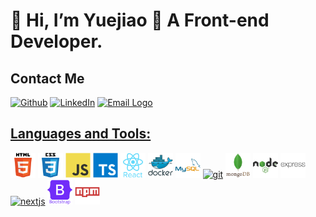 # 👋 Hi, I’m Yuejiao 🌱 A Front-end Developer.
## Contact Me

<p><a href="https://github.com/YuejiaoShi" target="_blank"><img alt="Github" src="https://img.shields.io/badge/GitHub-%2312100E.svg?&style=for-the-badge&logo=Github&logoColor=white" /></a> 
  <a href="https://www.linkedin.com/in/yuejiao-shi/" target="_blank"><img alt="LinkedIn" src="https://img.shields.io/badge/linkedin-%230077B5.svg?&style=for-the-badge&logo=linkedin&logoColor=white" /></a> 
  <a href="https://medium.com/@th.guibert" target="_blank"><img src="https://img.shields.io/badge/Email-D14836?style=for-the-badge&logo=gmail&logoColor=white" alt="Email Logo" height="28">
</p>
    
## Languages and Tools:</h3>
[<img src="https://raw.githubusercontent.com/devicons/devicon/master/icons/html5/html5-original-wordmark.svg" alt="html5" width="40" height="40">](https://www.w3.org/html/)
[<img src="https://raw.githubusercontent.com/devicons/devicon/master/icons/css3/css3-original-wordmark.svg" alt="css3" width="40" height="40">](https://www.w3schools.com/css/)
[<img src="https://raw.githubusercontent.com/devicons/devicon/master/icons/javascript/javascript-original.svg" alt="javascript" width="40" height="40">](https://developer.mozilla.org/en-US/docs/Web/JavaScript)
[<img src="https://raw.githubusercontent.com/devicons/devicon/master/icons/typescript/typescript-original.svg" alt="typescript" width="40" height="40">](https://www.typescriptlang.org/)
[<img src="https://raw.githubusercontent.com/devicons/devicon/master/icons/react/react-original-wordmark.svg" alt="react" width="40" height="40">](https://reactjs.org/)
[<img src="https://raw.githubusercontent.com/devicons/devicon/master/icons/docker/docker-original-wordmark.svg" alt="docker" width="40" height="40">](https://www.docker.com/)
[<img src="https://raw.githubusercontent.com/devicons/devicon/master/icons/mysql/mysql-original-wordmark.svg" alt="mysql" width="40" height="40">](https://www.mysql.com/)
[<img src="https://www.vectorlogo.zone/logos/git-scm/git-scm-icon.svg" alt="git" width="40" height="40">](https://git-scm.com/)
[<img src="https://raw.githubusercontent.com/devicons/devicon/master/icons/mongodb/mongodb-original-wordmark.svg" alt="mongodb" width="40" height="40">](https://www.mongodb.com/)
[<img src="https://raw.githubusercontent.com/devicons/devicon/master/icons/nodejs/nodejs-original-wordmark.svg" alt="nodejs" width="40" height="40">](https://nodejs.org)
[<img src="https://raw.githubusercontent.com/devicons/devicon/master/icons/express/express-original-wordmark.svg" alt="express" width="40" height="40">](https://expressjs.com)
[<img src="https://assets.vercel.com/image/upload/v1662130559/nextjs/Icon_light_background.png" alt="nextjs" width="40" height="40">](https://nextjs.org/)
[<img src="https://raw.githubusercontent.com/devicons/devicon/master/icons/bootstrap/bootstrap-plain-wordmark.svg" alt="bootstrap" width="40" height="40">](https://getbootstrap.com/)
[<img src="https://raw.githubusercontent.com/devicons/devicon/master/icons/npm/npm-original-wordmark.svg" alt="npm" width="40" height="40">](https://www.npmjs.com/)
